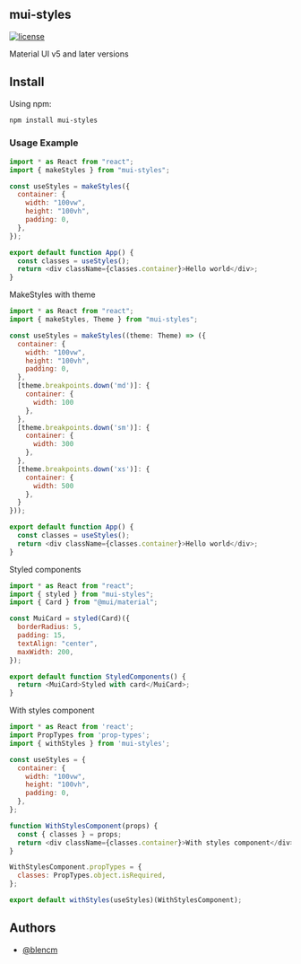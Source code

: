 ## mui-styles 

[![license](https://img.shields.io/github/license/mashape/apistatus.svg)](https://opensource.org/licenses/MIT)


Material UI v5 and later versions

## Install

Using npm:

```sh
npm install mui-styles
```

### Usage Example

```javascript
import * as React from "react";
import { makeStyles } from "mui-styles";

const useStyles = makeStyles({
  container: {
    width: "100vw",
    height: "100vh",
    padding: 0,
  },
});

export default function App() {
  const classes = useStyles();
  return <div className={classes.container}>Hello world</div>;
}
```
MakeStyles with theme

```javascript
import * as React from "react";
import { makeStyles, Theme } from "mui-styles";

const useStyles = makeStyles((theme: Theme) => ({
  container: {
    width: "100vw",
    height: "100vh",
    padding: 0,
  },
  [theme.breakpoints.down('md')]: {
    container: {
      width: 100
    },
  },
  [theme.breakpoints.down('sm')]: {
    container: {
      width: 300
    },
  },
  [theme.breakpoints.down('xs')]: {
    container: {
      width: 500
    },
  }
}));

export default function App() {
  const classes = useStyles();
  return <div className={classes.container}>Hello world</div>;
}
```

Styled components

```javascript
import * as React from "react";
import { styled } from "mui-styles";
import { Card } from "@mui/material";

const MuiCard = styled(Card)({
  borderRadius: 5,
  padding: 15,
  textAlign: "center",
  maxWidth: 200,
});

export default function StyledComponents() {
  return <MuiCard>Styled with card</MuiCard>;
}
```

With styles component

```javascript
import * as React from 'react';
import PropTypes from 'prop-types';
import { withStyles } from 'mui-styles';

const useStyles = {
  container: {
    width: "100vw",
    height: "100vh",
    padding: 0,
  },
};

function WithStylesComponent(props) {
  const { classes } = props;
  return <div className={classes.container}>With styles component</div>;
}

WithStylesComponent.propTypes = {
  classes: PropTypes.object.isRequired,
};

export default withStyles(useStyles)(WithStylesComponent);
```

## Authors

- [@blencm](https://www.github.com/blencm)
